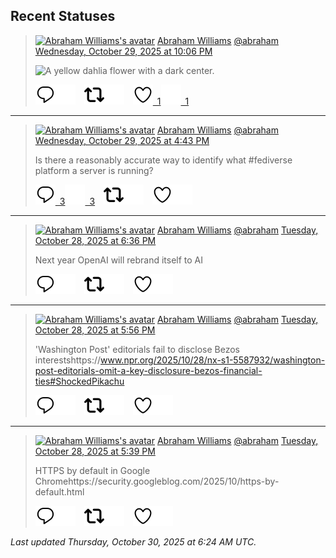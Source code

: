 ## Recent Statuses

> <a href="https://indieweb.social/@abraham"><img alt="Abraham Williams's avatar" src="https://cdn.masto.host/indiewebsocial/accounts/avatars/109/292/540/382/343/163/original/d00f2e03ce9c85b1.jpg" height="24" width="24" ></a> [Abraham Williams](https://indieweb.social/@abraham) [@abraham](https://indieweb.social/@abraham) [Wednesday, October 29, 2025 at 10:06 PM](https://indieweb.social/@abraham/115459724354616608)
>
> 
>
> ![A yellow dahlia flower with a dark center.](https://cdn.masto.host/indiewebsocial/media_attachments/files/115/459/724/094/529/241/original/977962676f303747.jpg)
>
> [![Reply](./images/reply_light.svg#gh-light-mode-only "Reply")](https://indieweb.social/@abraham/115459724354616608#gh-light-mode-only)[![Reply](./images/reply.svg#gh-dark-mode-only "Reply")](https://indieweb.social/@abraham/115459724354616608#gh-dark-mode-only)&emsp;[![Boost](./images/retweet_light.svg#gh-light-mode-only "Boost")](https://indieweb.social/@abraham/115459724354616608#gh-light-mode-only)[![Boost](./images/retweet.svg#gh-dark-mode-only "Boost")](https://indieweb.social/@abraham/115459724354616608#gh-dark-mode-only)&emsp;[![Favorite](./images/like_light.svg#gh-light-mode-only "Favorite")&ensp;1](https://indieweb.social/@abraham/115459724354616608#gh-light-mode-only)[![Favorite](./images/like.svg#gh-dark-mode-only "Favorite")&ensp;1](https://indieweb.social/@abraham/115459724354616608#gh-dark-mode-only)


---

> <a href="https://indieweb.social/@abraham"><img alt="Abraham Williams's avatar" src="https://cdn.masto.host/indiewebsocial/accounts/avatars/109/292/540/382/343/163/original/d00f2e03ce9c85b1.jpg" height="24" width="24" ></a> [Abraham Williams](https://indieweb.social/@abraham) [@abraham](https://indieweb.social/@abraham) [Wednesday, October 29, 2025 at 4:43 PM](https://indieweb.social/@abraham/115458456913166686)
>
> Is there a reasonably accurate way to identify what #fediverse platform a server is running?
>
> [![Reply](./images/reply_light.svg#gh-light-mode-only "Reply")&ensp;3](https://indieweb.social/@abraham/115458456913166686#gh-light-mode-only)[![Reply](./images/reply.svg#gh-dark-mode-only "Reply")&ensp;3](https://indieweb.social/@abraham/115458456913166686#gh-dark-mode-only)&emsp;[![Boost](./images/retweet_light.svg#gh-light-mode-only "Boost")](https://indieweb.social/@abraham/115458456913166686#gh-light-mode-only)[![Boost](./images/retweet.svg#gh-dark-mode-only "Boost")](https://indieweb.social/@abraham/115458456913166686#gh-dark-mode-only)&emsp;[![Favorite](./images/like_light.svg#gh-light-mode-only "Favorite")](https://indieweb.social/@abraham/115458456913166686#gh-light-mode-only)[![Favorite](./images/like.svg#gh-dark-mode-only "Favorite")](https://indieweb.social/@abraham/115458456913166686#gh-dark-mode-only)


---

> <a href="https://indieweb.social/@abraham"><img alt="Abraham Williams's avatar" src="https://cdn.masto.host/indiewebsocial/accounts/avatars/109/292/540/382/343/163/original/d00f2e03ce9c85b1.jpg" height="24" width="24" ></a> [Abraham Williams](https://indieweb.social/@abraham) [@abraham](https://indieweb.social/@abraham) [Tuesday, October 28, 2025 at 6:36 PM](https://indieweb.social/@abraham/115453235230307474)
>
> Next year OpenAI will rebrand itself to AI
>
> [![Reply](./images/reply_light.svg#gh-light-mode-only "Reply")](https://indieweb.social/@abraham/115453235230307474#gh-light-mode-only)[![Reply](./images/reply.svg#gh-dark-mode-only "Reply")](https://indieweb.social/@abraham/115453235230307474#gh-dark-mode-only)&emsp;[![Boost](./images/retweet_light.svg#gh-light-mode-only "Boost")](https://indieweb.social/@abraham/115453235230307474#gh-light-mode-only)[![Boost](./images/retweet.svg#gh-dark-mode-only "Boost")](https://indieweb.social/@abraham/115453235230307474#gh-dark-mode-only)&emsp;[![Favorite](./images/like_light.svg#gh-light-mode-only "Favorite")](https://indieweb.social/@abraham/115453235230307474#gh-light-mode-only)[![Favorite](./images/like.svg#gh-dark-mode-only "Favorite")](https://indieweb.social/@abraham/115453235230307474#gh-dark-mode-only)


---

> <a href="https://indieweb.social/@abraham"><img alt="Abraham Williams's avatar" src="https://cdn.masto.host/indiewebsocial/accounts/avatars/109/292/540/382/343/163/original/d00f2e03ce9c85b1.jpg" height="24" width="24" ></a> [Abraham Williams](https://indieweb.social/@abraham) [@abraham](https://indieweb.social/@abraham) [Tuesday, October 28, 2025 at 5:56 PM](https://indieweb.social/@abraham/115453080884823497)
>
> &#39;Washington Post&#39; editorials fail to disclose Bezos interestshttps://www.npr.org/2025/10/28/nx-s1-5587932/washington-post-editorials-omit-a-key-disclosure-bezos-financial-ties#ShockedPikachu
>
> [![Reply](./images/reply_light.svg#gh-light-mode-only "Reply")](https://indieweb.social/@abraham/115453080884823497#gh-light-mode-only)[![Reply](./images/reply.svg#gh-dark-mode-only "Reply")](https://indieweb.social/@abraham/115453080884823497#gh-dark-mode-only)&emsp;[![Boost](./images/retweet_light.svg#gh-light-mode-only "Boost")](https://indieweb.social/@abraham/115453080884823497#gh-light-mode-only)[![Boost](./images/retweet.svg#gh-dark-mode-only "Boost")](https://indieweb.social/@abraham/115453080884823497#gh-dark-mode-only)&emsp;[![Favorite](./images/like_light.svg#gh-light-mode-only "Favorite")](https://indieweb.social/@abraham/115453080884823497#gh-light-mode-only)[![Favorite](./images/like.svg#gh-dark-mode-only "Favorite")](https://indieweb.social/@abraham/115453080884823497#gh-dark-mode-only)


---

> <a href="https://indieweb.social/@abraham"><img alt="Abraham Williams's avatar" src="https://cdn.masto.host/indiewebsocial/accounts/avatars/109/292/540/382/343/163/original/d00f2e03ce9c85b1.jpg" height="24" width="24" ></a> [Abraham Williams](https://indieweb.social/@abraham) [@abraham](https://indieweb.social/@abraham) [Tuesday, October 28, 2025 at 5:39 PM](https://indieweb.social/@abraham/115453011370736961)
>
> HTTPS by default in Google Chromehttps://security.googleblog.com/2025/10/https-by-default.html
>
> [![Reply](./images/reply_light.svg#gh-light-mode-only "Reply")](https://indieweb.social/@abraham/115453011370736961#gh-light-mode-only)[![Reply](./images/reply.svg#gh-dark-mode-only "Reply")](https://indieweb.social/@abraham/115453011370736961#gh-dark-mode-only)&emsp;[![Boost](./images/retweet_light.svg#gh-light-mode-only "Boost")](https://indieweb.social/@abraham/115453011370736961#gh-light-mode-only)[![Boost](./images/retweet.svg#gh-dark-mode-only "Boost")](https://indieweb.social/@abraham/115453011370736961#gh-dark-mode-only)&emsp;[![Favorite](./images/like_light.svg#gh-light-mode-only "Favorite")](https://indieweb.social/@abraham/115453011370736961#gh-light-mode-only)[![Favorite](./images/like.svg#gh-dark-mode-only "Favorite")](https://indieweb.social/@abraham/115453011370736961#gh-dark-mode-only)


_Last updated Thursday, October 30, 2025 at 6:24 AM UTC._

